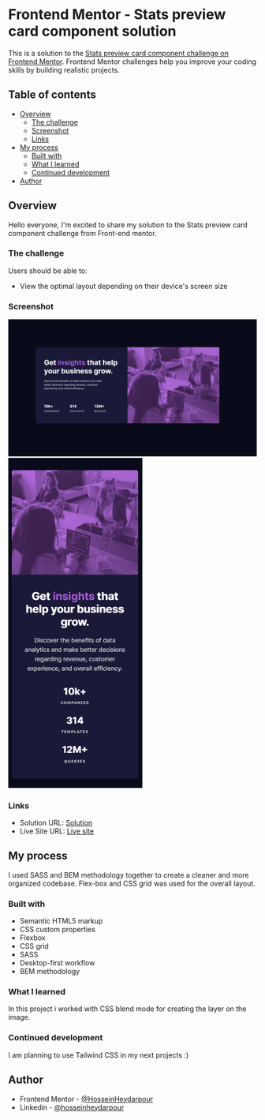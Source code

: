 # Frontend Mentor - Stats preview card component solution

This is a solution to the [Stats preview card component challenge on Frontend Mentor](https://www.frontendmentor.io/challenges/stats-preview-card-component-8JqbgoU62). Frontend Mentor challenges help you improve your coding skills by building realistic projects. 

## Table of contents

- [Overview](#overview)
  - [The challenge](#the-challenge)
  - [Screenshot](#screenshot)
  - [Links](#links)
- [My process](#my-process)
  - [Built with](#built-with)
  - [What I learned](#what-i-learned)
  - [Continued development](#continued-development)
- [Author](#author)




## Overview

Hello everyone, I'm excited to share my solution to the Stats preview card component challenge from Front-end mentor. 

### The challenge

Users should be able to:

- View the optimal layout depending on their device's screen size

### Screenshot

![](screenshots/desktop.png)
![](screenshots/mobile.png)



### Links

- Solution URL: [Solution](https://github.com/HosseinHeydarpour/stats-preview-card-component)
- Live Site URL: [Live site](https://hosseinheydarpour.github.io/stats-preview-card-component/)

## My process

I used SASS and BEM methodology together to create a cleaner and more organized codebase. Flex-box and CSS grid was used for the overall layout.

### Built with

- Semantic HTML5 markup
- CSS custom properties
- Flexbox
- CSS grid
- SASS
- Desktop-first workflow
- BEM methodology



### What I learned

In this project i worked with CSS blend mode for creating the layer on the image. 



### Continued development

I am planning to use Tailwind CSS in my next projects :)



## Author

- Frontend Mentor - [@HosseinHeydarpour](https://www.frontendmentor.io/profile/HosseinHeydarpour)
- Linkedin - [@hosseinheydarpour](www.linkedin.com/in/hosseinheydarpour)



